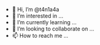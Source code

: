 - 👋 Hi, I’m @t4n1a4a
- 👀 I’m interested in ...
- 🌱 I’m currently learning ...
- 💞️ I’m looking to collaborate on ...
- 📫 How to reach me ...

<!---
t4n1a4a/t4n1a4a is a ✨ special ✨ repository because its `README.md` (this file) appears on your GitHub profile.
You can click the Preview link to take a look at your changes.
--->
